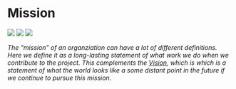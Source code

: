 # Mission

![](https://img.shields.io/badge/status-placeholder-c00) 
![](https://img.shields.io/badge/version-v0.0.0-930)
[![](https://img.shields.io/badge/feedback-welcome!-1a1)](https://github.com/raiment-studios/monorepo/discussions)

_The "mission" of an organziation can have a lot of different definitions. Here we define it as a long-lasting statement of what work we do when we contribute to the project.  This complements the [Vision](./vision.md), which is which is a statement of what the world looks like a some distant point in the future if we continue to pursue this mission._